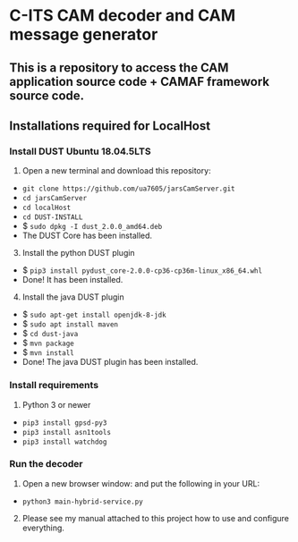 # C-ITS CAM decoder and CAM message generator
This is a repository to access the CAM application source code + CAMAF framework source code. 
---

## Installations required for LocalHost
### Install DUST Ubuntu 18.04.5LTS
1. Open a new terminal and download this repository: 
- `git clone https://github.com/ua7605/jarsCamServer.git`
- `cd jarsCamServer`
- `cd localHost`
- `cd DUST-INSTALL`
- $ `sudo dpkg -I dust_2.0.0_amd64.deb`
- The DUST Core has been installed.
3. Install the python DUST plugin
- $ `pip3 install pydust_core-2.0.0-cp36-cp36m-linux_x86_64.whl`
- Done! It has been installed.
4. Install the java DUST plugin
- $ `sudo apt-get install openjdk-8-jdk`
- $ `sudo apt install maven`
- $ `cd dust-java`
- $ `mvn package`
- $ `mvn install`
- Done! The java DUST plugin has been installed.


### Install requirements
1. Python 3 or newer  
- `pip3 install gpsd-py3`
- `pip3 install asn1tools`
- `pip3 install watchdog`

### Run the decoder
1. Open a new browser window: and put the following in your URL:
- `python3 main-hybrid-service.py`
2. Please see my manual attached to this project how to use and configure everything.

